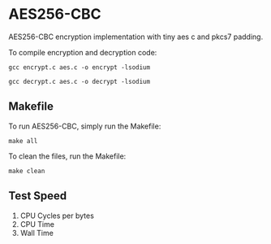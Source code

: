 # AES256-CBC
AES256-CBC encryption implementation with tiny aes c and pkcs7 padding.

To compile encryption and decryption code:
```
gcc encrypt.c aes.c -o encrypt -lsodium
```
```
gcc decrypt.c aes.c -o decrypt -lsodium
```

## Makefile
To run AES256-CBC, simply run the Makefile:

```
make all
```

To clean the files, run the Makefile:

```
make clean
```

## Test Speed
1. CPU Cycles per bytes
2. CPU Time
3. Wall Time